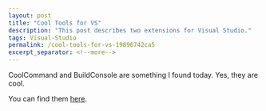 ```yaml
---
layout: post
title: "Cool Tools for VS"
description: "This post describes two extensions for Visual Studio."
tags: Visual-Studio
permalink: /cool-tools-for-vs-19896742ca5
excerpt_separator: <!--more-->
---
```

CoolCommand and BuildConsole are something I found today. Yes, they are cool.

You can find them [here](http://weblogs.asp.net/gmilano/default.aspx).
<!--more-->
